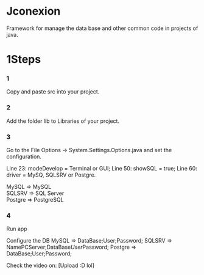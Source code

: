 # Jconexion
Framework for manage the data base and other common code in projects of java.

<h1>1Steps</h1>
<h3>1</h3>
Copy and paste src into your project. 

<h3>2</h3>
Add the folder lib to Libraries of your project.

<h3>3</h3>
Go to the File Options -> System.Settings.Options.java and set the configuration.

Line 23: modeDevelop = Terminal or GUI;
Line 50: showSQL = true;
Line 60: driver = MySQ, SQLSRV or Postgre.

MySQL   => MySQL<br>
SQLSRV  => SQL Server<br>
Postgre => PostgreSQL<br>

<h3>4</h3>
Run app

Configure the DB
MySQL   => DataBase;User;Password;
SQLSRV  => NamePCServer;DataBase*User*Password;
Postgre => DataBase;User;Password;

Check the video on: [Upload :D lol]
